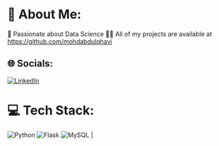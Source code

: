# 💫 About Me:
🌱 Passionate about Data Science
👨‍💻 All of my projects are available at https://github.com/mohdabdulqhavi

## 🌐 Socials:
[![LinkedIn](https://img.shields.io/badge/LinkedIn-%230077B5.svg?logo=linkedin&logoColor=white)](https://linkedin.com/in/mohd-abdul-qhavi) 

# 💻 Tech Stack:
![Python](https://img.shields.io/badge/python-3670A0?style=flat-square&logo=python&logoColor=ffdd54) ![Flask](https://img.shields.io/badge/flask-%23000.svg?style=flat-square&logo=flask&logoColor=white) ![MySQL](https://img.shields.io/badge/mysql-%2300f.svg?style=flat-square&logo=mysql&logoColor=white) |
